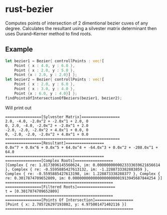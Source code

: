 # rust-bezier

Computes points of intersection of 2 dimentional bezier cuves of any degree. 
Calculates the resultant using a silvester matrix determinant then uses Durand–Kerner method to find roots.

## Example 
```rust 
let bezier1 = Bezier{ controllPoints : vec![
    Point { x : 4.0, y : 6.0 }, 
    Point { x : 2.0, y : 5.0 }, 
    Point {x : 2.0, y : 2.0}] };
let bezier2 = Bezier{ controllPoints : vec![
    Point { x : 2.0, y : 6.0 }, 
    Point { x : 3.0, y : 4.0 }, 
    Point {x : 6.0, y : 4.0}] };
findPointsOfIntersectionOfBeziers(bezier1, bezier2);
```
Will print out  
```
================[Sylvester Matrix]=================
2.0, -4.0, -2.0x^2 + -2.0x^1 + 2.0, 0
0, 2.0, -4.0, -2.0x^2 + -2.0x^1 + 2.0
-2.0, -2.0, -2.0x^2 + 4.0x^1 + 0.0, 0
0, -2.0, -2.0, -2.0x^2 + 4.0x^1 + 0.0
===================================================
================[Resultant]=================
0.0x^7 + 0.0x^6 + 0.0x^5 + 64.0x^4 + -64.0x^3 + 0.0x^2 + -208.0x^1 + 64.0
============================================
================[Complex Roots]=================
[Complex { re: 1.8173896145560624, im: 0.0000000000023333659621656614 }, Complex { re: -0.5595885427613132, im: -1.2288733382883859 }, Complex { re: -0.5595885427613198, im: 1.228873338288377 }, Complex { re: 0.3017874709652809, im: 0.0000000000000000000001913945687844254 }]
================================================
================[Filtered Roots]=================
t = [0.3017874709652809]
================================================
================[Points Of Intersection]=================
[Point { x: 2.785726297193802, y: 4.975001471402116 }]
=========================================================
```

